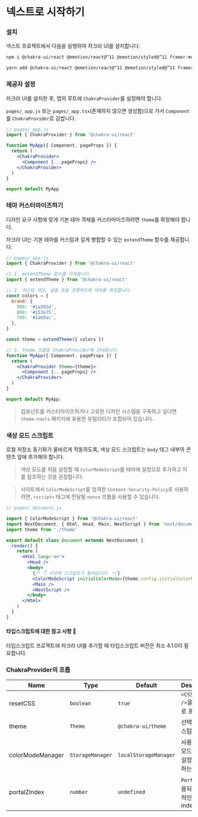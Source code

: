 # 넥스트로 시작하기

### 설치

넥스트 프로젝트에서 다음을 실행하여 차크라 UI를 설치합니다.

```bash
npm i @chakra-ui/react @emotion/react@^11 @emotion/styled@^11 framer-motion@^6
```

```bash
yarn add @chakra-ui/react @emotion/react@^11 @emotion/styled@^11 framer-motion@^6
```

### 제공자 설정

차크라 UI를 설치한 후, 앱의 루트에 `ChakraProvider`를 설정해야 합니다.

`pages/_app.js` 또는 `pages/_app.tsx`(존재하지 않으면 생성함)으로 가서 `Component`를 `ChakraProvider`로 감쌉니다.

```jsx live=false
// pages/_app.js
import { ChakraProvider } from '@chakra-ui/react'

function MyApp({ Component, pageProps }) {
  return (
    <ChakraProvider>
      <Component {...pageProps} />
    </ChakraProvider>
  )
}

export default MyApp
```

### 테마 커스터마이즈하기

디자인 요구 사항에 맞게 기본 테마 객체를 커스터마이즈하려면 `theme`를 확장해야 합니다.

차크라 UI는 기본 테마를 커스텀과 깊게 병합할 수 있는 `extendTheme` 함수를 제공합니다.

```jsx live=false
// pages/_app.js
import { ChakraProvider } from '@chakra-ui/react'

// 1. extendTheme 함수를 가져옵니다.
import { extendTheme } from '@chakra-ui/react'

// 2. 커스텀 색상, 글꼴 등을 포함하도록 테마를 확장합니다.
const colors = {
  brand: {
    900: '#1a365d',
    800: '#153e75',
    700: '#2a69ac',
  },
}

const theme = extendTheme({ colors })

// 3. theme 프롭을 ChakraProvider에 건네줍니다.
function MyApp({ Component, pageProps }) {
  return (
    <ChakraProvider theme={theme}>
      <Component {...pageProps} />
    </ChakraProvider>
  )
}

export default MyApp;
```

> 컴포넌트를 커스터마이즈하거나 고유한 디자인 시스템을 구축하고 싶다면
> `theme-tools` 패키지에 유용한 유틸리티가 포함되어 있습니다.

### 색상 모드 스크립트

로컬 저장소 동기화가 올바르게 작동하도록, 색상 모드 스크립트는 `body` 태그 내부의
콘텐츠 앞에 추가해야 합니다.

> 색상 모드를 처음 설정할 때 `ColorModeScript`를 테마에 설정으로 추가하고 이를 참조하는 것을 권장합니다.

> 사이트에서 `ColorModeScript`를 엄격한 `Content-Security-Policy`로 사용하려면, `<script>` 태그에 전달될 `nonce` 프롭을 사용할 수 있습니다.

```jsx live=false ln={14}
// pages/_document.js

import { ColorModeScript } from '@chakra-ui/react'
import NextDocument, { Html, Head, Main, NextScript } from 'next/document'
import theme from './theme'

export default class Document extends NextDocument {
  render() {
    return (
      <Html lang='en'>
        <Head />
        <body>
          {/* 👇 이곳에 스크립트가 들어갑니다. */}
          <ColorModeScript initialColorMode={theme.config.initialColorMode} />
          <Main />
          <NextScript />
        </body>
      </Html>
    )
  }
}
```

#### 타입스크립트에 대한 참고 사항 🚨

타입스크립트 프로젝트에 차크라 UI를 추가할 때 타입스크립트 버전은 최소 4.1.0이 필요합니다.

### ChakraProvider의 프롭

| Name | Type | Default | Description |
| ---------------- | ---------------- | --------------------- | --------------------------------------------------- |
| resetCSS | `boolean` | `true` | `<CSSReset />`을 자동으로 포함 |
| theme | `Theme` | `@chakra-ui/theme` | 선택적인 커스텀 테마 |
| colorModeManager | `StorageManager` | `localStorageManager` | 사용자 색상 모드의 기본 설정을 유지하는 관리자 |
| portalZIndex | `number` | `undefined` | `Portal`에 사용되는 일반적인 z-index |